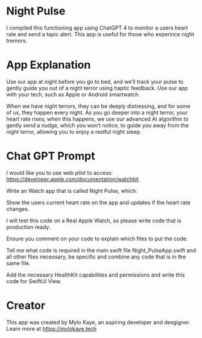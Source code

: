 # Night Pulse
I compiled this functioning app using ChatGPT 4 to monitor a users heart rate and send a tapic alert. This app is useful for those who experince night tremors. 

# App Explanation 
Use our app at night before you go to bed, and we’ll track your pulse to gently guide you out of a night terror using haptic feedback. Use our app with your tech, such as Apple or Android smartwatch.

When we have night terrors, they can be deeply distressing, and for some of us, they happen every night. As you go deeper into a night terror, your heart rate rises; when this happens, we use our advanced AI algorithm to gently send a nudge, which you won’t notice, to guide you away from the night terror, allowing you to enjoy a restful night sleep. 

# Chat GPT Prompt

I would like you to use web pilot to access: https://developer.apple.com/documentation/watchkit. 

Write an Watch app that is called Night Pulse, which:

Show the users current heart rate on the app and updates if the heart rate changes.

I will test this code on a Real Apple Watch, so please write code that is production ready.

Ensure you comment on your code to explain which files to put the code.

Tell me what code is required in the main swift file Night_PulseApp.swift and all other files necessary, be specific and combine any code that is in the same file.

Add the necessary HealthKit capabilities and permissions and write this code for SwiftUI View.

# Creator
This app was created by Mylo Kaye, an aspiring developer and desgigner. Learn more at https://mylokaye.tech

